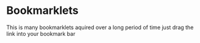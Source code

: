 # Bookmarklets
This is many bookmarklets aquired over a long period of time just drag the link into your bookmark bar
